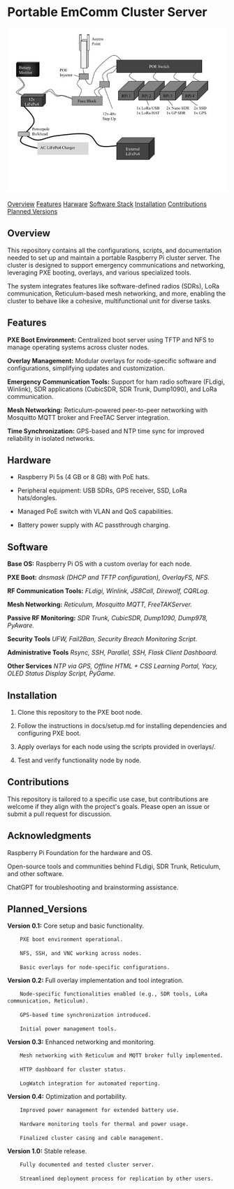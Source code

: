 # Portable EmComm Cluster Server

![Server Diagram](assets/Server_Diagram.jpg)

[Overview](#Overview)
[Features](#Features)
[Harware](#Hardware)
[Software Stack](#Software)
[Installation](#Installation)
[Contributions](#Contributions)
[Planned Versions](#Planned_Versions)


## Overview

This repository contains all the configurations, scripts, and documentation needed to set up and maintain a portable Raspberry Pi cluster server. The cluster is designed to support emergency communications and networking, leveraging PXE booting, overlays, and various specialized tools.

The system integrates features like software-defined radios (SDRs), LoRa communication, Reticulum-based mesh networking, and more, enabling the cluster to behave like a cohesive, multifunctional unit for diverse tasks.

## Features

**PXE Boot Environment:** Centralized boot server using TFTP and NFS to manage operating systems across cluster nodes.

**Overlay Management:** Modular overlays for node-specific software and configurations, simplifying updates and customization.

**Emergency Communication Tools:** Support for ham radio software (FLdigi, Winlink), SDR applications (CubicSDR, SDR Trunk, Dump1090), and LoRa communication.

**Mesh Networking:** Reticulum-powered peer-to-peer networking with Mosquitto MQTT broker and FreeTAC Server integration.

**Time Synchronization:** GPS-based and NTP time sync for improved reliability in isolated networks.


## Hardware

- Raspberry Pi 5s (4 GB or 8 GB) with PoE hats.

- Peripheral equipment: USB SDRs, GPS receiver, SSD, LoRa hats/dongles.

- Managed PoE switch with VLAN and QoS capabilities.

- Battery power supply with AC passthrough charging.


## Software

**Base OS:** Raspberry Pi OS with a custom overlay for each node.

**PXE Boot:** *dnsmask (DHCP and TFTP configuration), OverlayFS, NFS.*

**RF Communication Tools:** *FLdigi, Winlink, JS8Call, Direwolf, CQRLog.*

**Mesh Networking:** *Reticulum, Mosquitto MQTT, FreeTAKServer.*

**Passive RF Monitoring:** *SDR Trunk, CubicSDR, Dump1090, Dump978, PyAware.*

**Security Tools** *UFW, Fail2Ban, Security Breach Monitoring Script.*

**Administrative Tools** *Rsync, SSH, Parallel, SSH, Flask Client Dashboard.*

**Other Services** *NTP via GPS, Offline HTML + CSS Learning Portal, Yacy, OLED Status Display Script, PyGame.*


## Installation

1. Clone this repository to the PXE boot node.


2. Follow the instructions in docs/setup.md for installing dependencies and configuring PXE boot.


3. Apply overlays for each node using the scripts provided in overlays/.


4. Test and verify functionality node by node.



## Contributions

This repository is tailored to a specific use case, but contributions are welcome if they align with the project's goals. Please open an issue or submit a pull request for discussion.

## Acknowledgments

Raspberry Pi Foundation for the hardware and OS.

Open-source tools and communities behind FLdigi, SDR Trunk, Reticulum, and other software.

ChatGPT for troubleshooting and brainstorming assistance.



## Planned_Versions

**Version 0.1:** Core setup and basic functionality.

        PXE boot environment operational.

        NFS, SSH, and VNC working across nodes.

        Basic overlays for node-specific configurations.


**Version 0.2:** Full overlay implementation and tool integration.

        Node-specific functionalities enabled (e.g., SDR tools, LoRa communication, Reticulum).

        GPS-based time synchronization introduced.

        Initial power management tools.


**Version 0.3:** Enhanced networking and monitoring.

        Mesh networking with Reticulum and MQTT broker fully implemented.

        HTTP dashboard for cluster status.

        LogWatch integration for automated reporting.


**Version 0.4:** Optimization and portability.

        Improved power management for extended battery use.

        Hardware monitoring tools for thermal and power usage.

        Finalized cluster casing and cable management.


**Version 1.0:** Stable release.

        Fully documented and tested cluster server.

        Streamlined deployment process for replication by other users.
